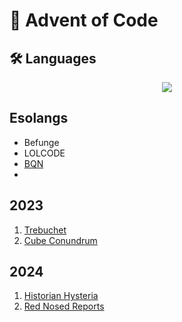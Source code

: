 # 🎄 Advent of Code

## 🛠️ Languages

<p align="center">
  <a>
    <img src="https://go-skill-icons.vercel.app/api/icons?i=ts,js,lua,nim,zig,gleam,elixir,go,rust,java,cs,c,cpp,holyc,erlang,haskell,python,v,asm,postgres&perline=10" />
  </a>
</p>

## Esolangs

- Befunge
- LOLCODE
- [BQN](https://github.com/mlochbaum/BQN)
- 


## 2023

1. [Trebuchet](./aoc-2023/day-1/trebuchet.ts)
2. [Cube Conundrum](./aoc-2023/day-2/cube-conundrum.ts)

## 2024

1. [Historian Hysteria](./aoc-2024/day-1/historian_hysteria.lua)
2. [Red Nosed Reports](./aoc-2024/day-2/RedNosedReports.HC)
